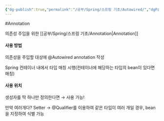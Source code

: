 ```yaml
---
{"dg-publish":true,"permalink":"/공부/Spring/스프링 기초/Autowired/","dgPassFrontmatter":true}
---
```


#Annotation

의존성 주입을 위한 [[공부/Spring/스프링 기초/Annotation\|Annotation]]

#### 사용 방법
의존성을 주입할 대상에 @Autowired annotation 작성 

Spring 컨테이너 내에서 타입 매칭 시행(컨테이너에 해당하는 타입의 bean이 있다면 매칭)

#### 사용 위치
생성자를 딱 하나만 정의한다면 → 사용 가능! 

만약 여러개다? Setter → @Qualifier를 이용하여 같은 타입이 여러 개일 경우, bean을 지정하여 식별 가능
